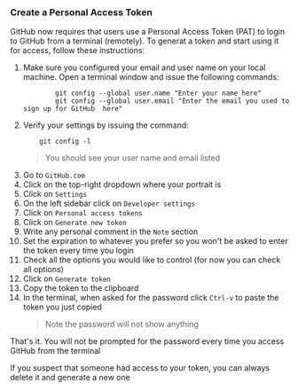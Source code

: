 ### Create a Personal Access Token
GitHub now requires that users use a Personal Access Token (PAT) to login to GitHub from a terminal (remotely). To generat a token and start using it for access, follow these instructions:

1. Make sure you configured your email and user name on your local machine. Open a terminal window and issue the following commands:
   ```console
           git config --global user.name "Enter your name here"
           git config --global user.email "Enter the email you used to sign up for GitHub  here"
   ```

2. Verify your settings by issuing the command:
   ```console
       git config -l
   ```
    > You should see your user name and email listed
> 
3. Go to `GitHub.com`
4. Click on the top-right dropdown where your portrait is
5. Click on `Settings`
6. On the left sidebar click on `Developer settings`
7. Click on `Personal access tokens`
8. Click on `Generate new token`
9. Write any personal comment in the `Note` section
10. Set the expiration to whatever you prefer so you won't be asked to enter the token every time you login
11. Check all the options you would like to control (for now you can check all options)
12. Click on `Generate token`
13. Copy the token to the clipboard
14. In the terminal, when asked for the password click `Ctrl-v` to paste the token you just copied
    > Note the password will not show anything

That's it. You will not be prompted for the password every time you access GitHub from the terminal

If you suspect that someone had access to your token, you can always delete it and generate a new one
